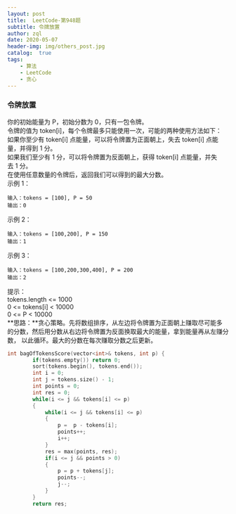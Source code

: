 ```yaml
---
layout: post
title:  LeetCode-第948题
subtitle: 令牌放置
author: zql
date: 2020-05-07
header-img: img/others_post.jpg
catalog:  true
tags:
    - 算法
    - LeetCode
    - 贪心
---
```

### 令牌放置  
你的初始能量为 P，初始分数为 0，只有一包令牌。  
令牌的值为 token[i]，每个令牌最多只能使用一次，可能的两种使用方法如下：  
如果你至少有 token[i] 点能量，可以将令牌置为正面朝上，失去 token[i] 点能量，并得到 1 分。  
如果我们至少有 1 分，可以将令牌置为反面朝上，获得 token[i] 点能量，并失去 1 分。  
在使用任意数量的令牌后，返回我们可以得到的最大分数。  
示例 1：  
```
输入：tokens = [100], P = 50
输出：0
```
示例 2：  
```
输入：tokens = [100,200], P = 150
输出：1
```
示例 3：  
```
输入：tokens = [100,200,300,400], P = 200
输出：2
```
提示：  
tokens.length <= 1000  
0 <= tokens[i] < 10000  
0 <= P < 10000  
**思路：**贪心策略。先将数组排序，从左边将令牌置为正面朝上赚取尽可能多的分数，然后用分数从右边将令牌置为反面换取最大的能量，拿到能量再从左赚分数，
以此循环。最大的分数在每次赚取分数之后更新。  
```c++
int bagOfTokensScore(vector<int>& tokens, int p) {
        if(tokens.empty()) return 0;
        sort(tokens.begin(), tokens.end());
        int i = 0;
        int j = tokens.size() - 1;
        int points = 0;
        int res = 0;
        while(i <= j && tokens[i] <= p)
        {
            while(i <= j && tokens[i] <= p)
            {
                p =  p - tokens[i];
                points++;
                i++;
            }
            res = max(points, res);
            if(i <= j && points > 0)
            {
                p = p + tokens[j];
                points--;
                j--;
            }
        }
        return res;
```
